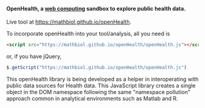 #### **OpenHealth**, a [web computing](https://en.wikipedia.org/wiki/Web_computing) sandbox to explore public health data.
Live tool at https://mathbiol.github.io/openHealth.

To incorporate openHealth into your tool/analysis, all you need is 
``` HTML
<script src="https://mathbiol.github.io/openHealth/openHealth.js"></script>
```
or, if you have jQuery, 

``` javascript
$.getScript("https://mathbiol.github.io/openHealth/openHealth.js")
```
This openHealth library is being developed as a helper in interoperating with public data sources for Health data. This JavaScript library creates a single object in the DOM namespace following the same "namespace pollution" approach common in analytical environments such as Matlab and R.
